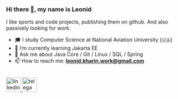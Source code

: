 
### Hi there 👋, my name is Leonid

I like sports and code projects, publishing them on github. And also passively looking for work.
<br />

- 🎓 I study Computer Science at National Aviation University (🇺🇦)
- 🌱 I’m currently learning Jakarta EE
- 💬 Ask me about Java Core / Git / Linux / SQL / Spring 
- 📫 How to reach me: **leonid.kharin.work@gmail.com**
<br/>

<a href="https://www.linkedin.com/in/leonid-kharin-562a5522a" rel="noreferrer"> 
    <img src="https://cdn.jsdelivr.net/npm/simple-icons@3.0.1/icons/linkedin.svg" alt="linkedin" width="40" height="40"/> 
</a>



<a href="https://t.me/leonid_6" rel="noreferrer"> 
    <img src="https://upload.wikimedia.org/wikipedia/commons/8/82/Telegram_logo.svg" alt="telega" width="40" height="40"/> 
</a>

  
